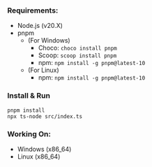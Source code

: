 ﻿### Requirements:
- Node.js (v20.X)
- pnpm
    - (For Windows)
      - Choco: `choco install pnpm`
      - Scoop: `scoop install pnpm`
      - npm: `npm install -g pnpm@latest-10`
    - (For Linux)
      - npm: `npm install -g pnpm@latest-10`

### Install & Run 
```
pnpm install
npx ts-node src/index.ts
```

### Working On:
- Windows (x86_64)
- Linux (x86_64)